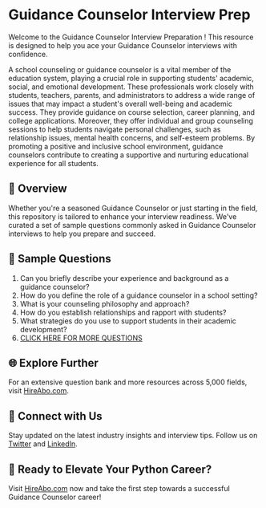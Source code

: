 # Guidance Counselor Interview Prep

Welcome to the Guidance Counselor Interview Preparation ! This resource is designed to help you ace your Guidance Counselor interviews with confidence.

A school counseling or guidance counselor is a vital member of the education system, playing a crucial role in supporting students' academic, social, and emotional development. These professionals work closely with students, teachers, parents, and administrators to address a wide range of issues that may impact a student's overall well-being and academic success. They provide guidance on course selection, career planning, and college applications. Moreover, they offer individual and group counseling sessions to help students navigate personal challenges, such as relationship issues, mental health concerns, and self-esteem problems. By promoting a positive and inclusive school environment, guidance counselors contribute to creating a supportive and nurturing educational experience for all students.

## 🚀 Overview

Whether you're a seasoned Guidance Counselor or just starting in the field, this repository is tailored to enhance your interview readiness. We've curated a set of sample questions commonly asked in Guidance Counselor interviews to help you prepare and succeed.

## 📝 Sample Questions

1. Can you briefly describe your experience and background as a guidance counselor?
2. How do you define the role of a guidance counselor in a school setting?
3. What is your counseling philosophy and approach?
4. How do you establish relationships and rapport with students?
5. What strategies do you use to support students in their academic development?
6. [CLICK HERE FOR MORE QUESTIONS](https://hireabo.com/job/4_2_1/Guidance%20Counselor)

## 🌐 Explore Further

For an extensive question bank and more resources across 5,000 fields, visit [HireAbo.com](https://www.hireabo.com).

## 📱 Connect with Us

Stay updated on the latest industry insights and interview tips. Follow us on [Twitter](https://twitter.com/hireabo) and [LinkedIn](https://www.linkedin.com/in/hire-abo-3609972a8/).

## 🚀 Ready to Elevate Your Python Career?

Visit [HireAbo.com](https://www.hireabo.com) now and take the first step towards a successful Guidance Counselor career!